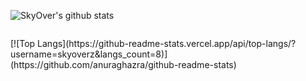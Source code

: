    ![SkyOver's github stats](https://github-readme-stats.vercel.app/api?username=skyoverz&show_icons=true&theme=radical)
<pre></pre> [![Top Langs](https://github-readme-stats.vercel.app/api/top-langs/?username=skyoverz&langs_count=8)](https://github.com/anuraghazra/github-readme-stats)
